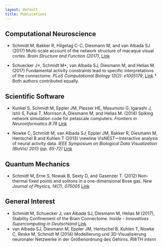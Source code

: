 ```yaml
---
layout: default
title: Publications
---
```


## Computational Neuroscience

- Schmidt M, Bakker R, Hilgetag C-C, Diesmann M, and van Albada SJ (2017) Multi-scale account of the network structure of macaque visual cortex. _Brain Structure and Function (2017)_, [Link](https://doi.org/10.1007/s00429-017-1554-4)

- Schuecker J*, Schmidt M*, van Albada SJ, Diesmann M, and Helias M. (2017) Fundamental activity constraints lead to specific interpretations of the connectome. _PLoS Computational Biology 13(2): e1005179_, [Link](http://journals.plos.org/ploscompbiol/article?id=10.1371/journal.pcbi.1005179) * Both authors contributed equally.

## Scientific Software

- Kunkel S, Schmidt M, Eppler JM, Plesser HE, Masumoto G, Igarashi J, Ishii S, Fukai T, Morrison A, Diesmann M, and Helias M. (2014) Spiking network simulation code for petascale computers. _Frontiers in Neuroinformatics 8:78_ [Link](http://journal.frontiersin.org/article/10.3389/fninf.2014.00078/full)

- Nowke C, Schmidt M, van Albada SJ, Eppler JM, Bakker R, Diesmann M, Hentschel B and Kuhlen T (2013) \newline VisNEST—Interactive analysis of neural activity data. _IEEE Symposium on Biological Data Visualization (BioVis) 2013 (pp. 65-72)_ [Link](http://ieeexplore.ieee.org/document/6664348/?arnumber=6664348&tag=1)

## Quantum Mechanics

- Schmidt M, Erne S, Nowak B, Sexty D, and Gasenzer T. (2012) Non-thermal fixed points and solitons in a one-dimensional Bose gas. _New Journal of Physics, 14(7), 075005_ [Link](http://iopscience.iop.org/article/10.1088/1367-2630/14/7/075005/meta)

## General Interest

- Schmidt M, Schuecker J, van Albada SJ, Diesmann M, Helias M (2017), Stability Confinement of the Brain Connectome. _Inside - Innovatives Supercomputing in Deutschland_ [Link](http://inside.hlrs.de/assets/pdfs/inside_spring17.pdf)
- van Albada SJ, Diesmann M, Eppler JM, Hentschel B, Kuhlen T, Nowke C, Reske M, Schmidt
M (2014) Modellierung und 3D-Visualisierung neuronaler Netzwerke in der Größenordnung des
Gehirns. _RWTH Intern_